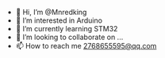 - 👋 Hi, I’m @Mnredking
- 👀 I’m interested in Arduino
- 🌱 I’m currently learning STM32
- 💞️ I’m looking to collaborate on ...
- 📫 How to reach me 2768655595@qq.com

<!---
Mnredking/Mnredking is a ✨ special ✨ repository because its `README.md` (this file) appears on your GitHub profile.
You can click the Preview link to take a look at your changes.
--->
